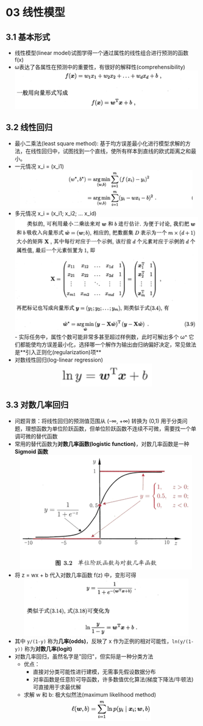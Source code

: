 # 03 线性模型

## 3.1 基本形式

- 线性模型(linear model)试图学得一个通过属性的线性组合进行预测的函数 f(x)
- ω表达了各属性在预测中的重要性，有很好的解释性(comprehensibility)
  <div align="center"><img src="./_images/3.1.0-1.png" height="100px" /></div>

## 3.2 线性回归

- 最小二乘法(least square method): 基于均方误差最小化进行模型求解的方法，在线性回归中，试图找到一个直线，使所有样本到直线的欧式距离之和最小。
- 一元情况 x_i = (x_i1)
  <div align="center"><img src="./_images/3.2.0-1.png" height="100px" /></div>
- 多元情况 x_i = (x_i1; x_i2; ... x_id)
  <div align="center"><img src="./_images/3.2.0-2.png" height="300px" /></div>
    - 实际任务中，属性个数可能非常多甚至超过样例数，此时可解出多个 ω^ 它们都能使均方误差最小化，选择哪一个解作为输出由归纳偏好决定，常见做法是**引入正则化(regularization)项**
- 对数线性回归(log-linear regression)
  <div align="center"><img src="./_images/3.2.0-3.png" height="60px" /></div>

## 3.3 对数几率回归

- 问题背景：将线性回归的预测值范围从 (-∞, +∞) 转换为 (0,1) 用于分类问题，理想函数为单位阶跃函数，但单位阶跃函数不连续不可微，需要找一个单调可微的替代函数
- 常用的替代函数为**对数几率函数(logistic function)**，对数几率函数是一种 **Sigmoid 函数**
  <div align="center"><img src="./_images/3.3.0-1.png" height="300px" /></div>
- 将 z = wx + b 代入对数几率函数 f(z) 中，变形可得
  <div align="center"><img src="./_images/3.3.0-2.png" height="150px" /></div>
- 其中 `y/(1-y)` 称为**几率(odds)**，反映了 x 作为正例的相对可能性，`ln(y/(1-y))` 称为**对数几率(logit)**
- 对数几率回归，虽然名字是"回归"，但实际是一种分类方法
    - 优点：
        - 直接对分类可能性进行建模，无需事先假设数据分布
        - 对率函数是任意阶可导函数，许多数值优化算法(梯度下降法/牛顿法)可直接用于求最优解
    - 求解 w 和 b: 极大似然法(maximum likelihood method)
      <div align="center"><img src="./_images/3.3.0-3.png" height="60px" /></div>
